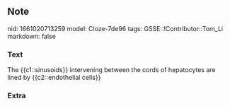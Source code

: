 ## Note
nid: 1661020713259
model: Cloze-7de96
tags: GSSE::!Contributor::Tom_Li
markdown: false

### Text
<div>
  The {{c1::sinusoids}} intervening between the cords of
  hepatocytes are lined by {{c2::endothelial cells}}
</div>

### Extra

